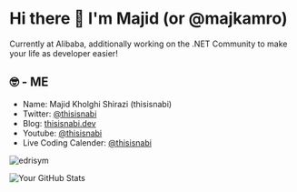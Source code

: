 # Hi there 👋 I'm Majid (or @majkamro)
 
Currently at Alibaba, additionally working on the .NET Community to make your life as developer easier!

## 🤓 - ME

- Name: Majid Kholghi Shirazi (thisisnabi)
- Twitter: [@thisisnabi](https://twitter.com/thisisnabi)
- Blog: [thisisnabi.dev](https://thisisnabi.dev)
- Youtube: [@thisisnabi](https://www.youtube.com/@thisisnabi)
- Live Coding Calender: [@thisisnabi](https://www.lu.ma/@thisisnabi)

<p align="left"> <img src="https://komarev.com/ghpvc/?username=thisisnabi&label=Profile%20views&color=0e75b6&style=flat" alt="edrisym" /> </p>

![Your GitHub Stats](https://github-readme-stats.vercel.app/api?username=thisisnabi&show_icons=true)

<!---
thisisnabi/thisisnabi is a ✨ special ✨ repository because its `README.md` (this file) appears on your GitHub profile.
You can click the Preview link to take a look at your changes.
--->
